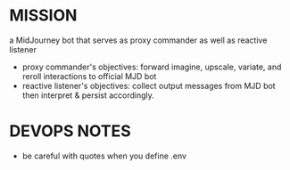 # MISSION
a MidJourney bot that serves as proxy commander as well as reactive listener
- proxy commander's objectives: forward imagine, upscale, variate, and reroll interactions to official MJD bot 
- reactive listener's objectives: collect output messages from MJD bot then interpret & persist accordingly.

# DEVOPS NOTES
- be careful with quotes when you define .env 